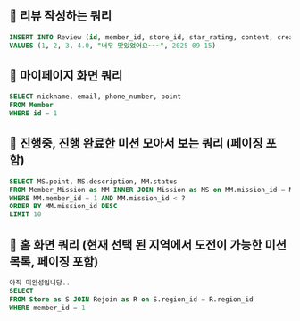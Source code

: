 ## 🧩 리뷰 작성하는 쿼리
```sql
INSERT INTO Review (id, member_id, store_id, star_rating, content, created_at)
VALUES (1, 2, 3, 4.0, "너무 맛있었어요~~~", 2025-09-15) 
```

## 🧩 마이페이지 화면 쿼리
```sql
SELECT nickname, email, phone_number, point
FROM Member
WHERE id = 1
```

## 🧩 진행중, 진행 완료한 미션 모아서 보는 쿼리 (페이징 포함)
```sql
SELECT MS.point, MS.description, MM.status
FROM Member_Mission as MM INNER JOIN Mission as MS on MM.mission_id = MS.mission_id
WHERE MM.member_id = 1 AND MM.mission_id < ?
ORDER BY MM.mission_id DESC
LIMIT 10
```

## 🧩 홈 화면 쿼리 (현재 선택 된 지역에서 도전이 가능한 미션 목록, 페이징 포함)
```sql
아직 미완성입니당..
SELECT  
FROM Store as S JOIN Rejoin as R on S.region_id = R.region_id
WHERE member_id = 1